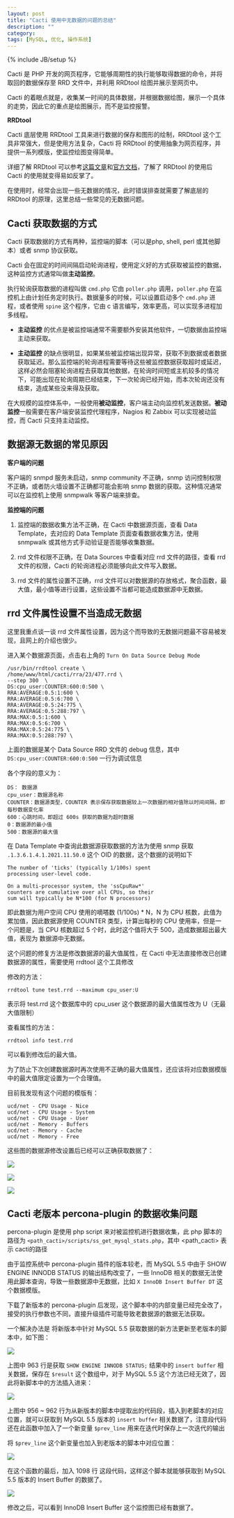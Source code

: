 ```yaml
---
layout: post
title: "Cacti 使用中无数据的问题的总结"
description: ""
category:
tags: [MySQL, 优化, 操作系统]
---
```

{% include JB/setup %}

Cacti 是 PHP 开发的网页程序，它能够周期性的执行能够取得数据的命令，并将取回的数据保存至 RRD 文件中，并利用 RRDtool 绘图并展示至网页中。

Cacti 的着眼点就是，收集某一时间的具体数据，并根据数据绘图，展示一个具体的走势，因此它的重点是绘图展示，而不是监控报警。

**RRDtool**

Cacti 底层使用 RRDtool 工具来进行数据的保存和图形的绘制，RRDtool 这个工具非常强大，但是使用方法复杂，Cacti 将 RRDtool 的使用抽象为网页程序，并提供一系列模版，使监控绘图变得简单。

详细了解 RRDtool 可以参考[这篇文章](http://bbs.chinaunix.net/forum.php?mod=viewthread&tid=864861&page=1&authorid=20054105)和[官方文档](http://oss.oetiker.ch/rrdtool/index.en.html)，了解了 RRDtool 的使用后 Cacti 的使用就变得易如反掌了。

在使用时，经常会出现一些无数据的情况，此时错误排查就需要了解底层的 RRDtool 的原理，这里总结一些常见的无数据问题。

<!--more-->

## Cacti 获取数据的方式

Cacti 获取数据的方式有两种，监控端的脚本（可以是php, shell, perl 或其他脚本）或者 snmp 协议获取。

Cacti 会在固定的时间间隔启动轮询进程，使用定义好的方式获取被监控的数据，这种监控方式通常叫做**主动监控**。

执行轮询获取数据的进程叫做 `cmd.php` 它由 `poller.php` 调用，`poller.php` 在监控机上由计划任务定时执行。数据量多的时候，可以设置启动多个 `cmd.php` 进程，或者使用 `spine` 这个程序，它由 c 语言编写，效率更高，可以实现多进程加多线程。

- **主动监控** 的优点是被监控端通常不需要额外安装其他软件，一切数据由监控端主动来获取。

- **主动监控** 的缺点很明显，如果某些被监控端出现异常，获取不到数据或者数据获取延迟。那么监控端的轮询进程需要等待这些被监控数据获取超时或延迟，这样必然会阻塞轮询进程去获取其他数据，在轮询时间短或主机较多的情况下，可能出现在轮询周期已经结束，下一次轮询已经开始，而本次轮询还没有结束，造成某些没来得及获取。

在大规模的监控体系中，一般使用**被动监控**，客户端主动向监控机发送数据。**被动监控**一般需要在客户端安装监控代理程序，Nagios 和 Zabbix 可以实现被动监控，而 Cacti 只支持主动监控。

## 数据源无数据的常见原因

**客户端的问题**

客户端的 snmpd 服务未启动，snmp community 不正确，snmp 访问控制权限不正确，或者防火墙设置不正确都可能会影响 snmp 数据的获取。这种情况通常可以在监控机上使用 snmpwalk 等客户端来排查。

**监控端的问题**

1. 监控端的数据收集方法不正确，在 Cacti 中数据源页面，查看 Data Template，去对应的 Data Template 页面查看数据收集方法，使用 snmpwalk 或其他方式手动验证是否能够收集数据。

2. rrd 文件权限不正确，在 Data Sources 中查看对应 rrd 文件的路径，查看 rrd 文件的权限，Cacti 的轮询进程必须能够向此文件写入数据。

3. rrd 文件的属性设置不正确，rrd 文件可以对数据源的存放格式，聚合函数，最大值，最小值等进行设置，这些设置不当都可能造成数据源中无数据。

## rrd 文件属性设置不当造成无数据

这里我重点谈一谈 rrd 文件属性设置，因为这个而导致的无数据问题最不容易被发现，且网上的介绍也很少。

进入某个数据源页面，点击右上角的 `Turn On Data Source Debug Mode`

    /usr/bin/rrdtool create \
    /home/www/html/cacti/rra/23/477.rrd \
    --step 300  \
    DS:cpu_user:COUNTER:600:0:500 \
    RRA:AVERAGE:0.5:1:600 \
    RRA:AVERAGE:0.5:6:700 \
    RRA:AVERAGE:0.5:24:775 \
    RRA:AVERAGE:0.5:288:797 \
    RRA:MAX:0.5:1:600 \
    RRA:MAX:0.5:6:700 \
    RRA:MAX:0.5:24:775 \
    RRA:MAX:0.5:288:797 \

上面的数据是某个 Data Source RRD 文件的 debug 信息，其中 `DS:cpu_user:COUNTER:600:0:500` 一行为调试信息

各个字段的意义为：

    DS： 数据源
    cpu_user：数据源名称
    COUNTER：数据源类型，COUNTER 表示保存获取数据较上一次数据的相对值除以时间间隔，即每秒数据变化率
    600：心跳时间，即超过 600s 获取的数据为超时数据
    0：数据源的最小值
    500：数据源的最大值

在 Data Template 中查询此数据源获取数据的方法为使用 snmp 获取 `.1.3.6.1.4.1.2021.11.50.0` 这个 OID 的数据，这个数据的说明如下

    The number of 'ticks' (typically 1/100s) spent
    processing user-level code.
    
    On a multi-processor system, the 'ssCpuRaw*'
    counters are cumulative over all CPUs, so their
    sum will typically be N*100 (for N processors)

即此数据为用户空间 CPU 使用的嘀嗒数 (1/100s) * N，N 为 CPU 核数，此值为累加值，因此数据源使用 COUNTER 类型，计算出每秒的 CPU 使用率，但是一个问题是，当 CPU 核数超过 5 个时，此时这个值将大于 500，造成数据超出最大值，表现为 数据源中无数据。

这个问题的修复方法是修改数据源的最大值属性，在 Cacti 中无法直接修改已创建数据源的属性，需要使用 rrdtool 这个工具修改

修改的方法：

    rrdtool tune test.rrd --maximum cpu_user:U

表示将 test.rrd 这个数据库中的 cpu_user 这个数据源的最大值属性改为 U（无最大值限制）

查看属性的方法：

    rrdtool info test.rrd

可以看到修改后的最大值。

为了防止下次创建数据源时再次使用不正确的最大值属性，还应该将对应数据模版中的最大值限定设置为一个合理值。

目前我发现有这个问题的模版有：

    ucd/net - CPU Usage - Nice
    ucd/net - CPU Usage - System
    ucd/net - CPU Usage - User
    ucd/net - Memory - Buffers
    ucd/net - Memory - Cache
    ucd/net - Memory - Free

这些图的数据源修改设置后已经可以正确获取数据了：

![](/images/cacti-problem/cacti_pic1.png)

![](/images/cacti-problem/cacti_pic2.png)

![](/images/cacti-problem/cacti_pic3.png)

## Cacti 老版本 percona-plugin 的数据收集问题

percona-plugin 是使用 php script 来对被监控机进行数据收集，此 php 脚本的路径为 `<path_cacti>/scripts/ss_get_mysql_stats.php`，其中 <path_cacti> 表示 cacti的路径

由于监控系统中 percona-plugin 插件的版本较老，而 MySQL 5.5 中由于 SHOW ENGINE INNODB STATUS 的输出结构改变了，一些 InnoDB 相关的数据无法使用此脚本查询，导致一些数据源中无数据，比如 `X InnoDB Insert Buffer DT` 这个数据模版。

下载了新版本的 percona-plugin 后发现，这个脚本中的内部变量已经完全改了，接受的执行参数也不同，直接升级插件可能导致老数据源的数据无法获取。

一个解决办法是 将新版本中针对 MySQL 5.5 获取数据的新方法更新至老版本的脚本中，如下图：

![](/images/cacti-problem/percona1.png)

上图中 963 行是获取 `SHOW ENGINE INNODB STATUS;` 结果中的 `insert buffer` 相关数据，保存在 `$result` 这个数组中，对于 MySQL 5.5 这个方法已经无效了，因此将新脚本中的方法插入进来：

![](/images/cacti-problem/percona2.png)

上图中 956 ~ 962 行为从新版本的脚本中提取出的代码段，插入到老脚本的对应位置，就可以获取到 MySQL 5.5 版本的 `insert buffer` 相关数据了，注意段代码还在此函数中加入了一个新变量 `$prev_line` 用来在迭代时保存上一次迭代的输出

将 `$prev_line` 这个新变量也加入到老版本的脚本中对应位置：

![](/images/cacti-problem/percona3.png)

在这个函数的最后，加入 1098 行 这段代码，这样这个脚本就能够获取到 MySQL 5.5 版本的 Insert Buffer 的数据了。

![](/images/cacti-problem/cacti_pic4.png)

修改之后，可以看到 InnoDB Insert Buffer  这个监控图已经有数据了。









